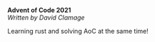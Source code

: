 **Advent of Code 2021**  
*Written by David Clamage*

Learning rust and solving AoC at the same time!